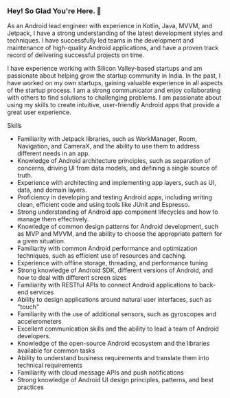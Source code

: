 ### Hey! So Glad You're Here. 👋

As an Android lead engineer with experience in Kotlin, Java, MVVM, and Jetpack, I have a strong understanding of the latest development styles and techniques. I have successfully led teams in the development and maintenance of high-quality Android applications, and have a proven track record of delivering successful projects on time. 

I have experience working with Silicon Valley-based startups and am passionate about helping grow the startup community in India. In the past, I have worked on my own startups, gaining valuable experience in all aspects of the startup process. I am a strong communicator and enjoy collaborating with others to find solutions to challenging problems. I am passionate about using my skills to create intuitive, user-friendly Android apps that provide a great user experience.

Skills
- Familiarity with Jetpack libraries, such as WorkManager, Room, Navigation, and CameraX, and the ability to use them to address different needs in an app.
- Knowledge of Android architecture principles, such as separation of concerns, driving UI from data models, and defining a single source of truth.
- Experience with architecting and implementing app layers, such as UI, data, and domain layers.
- Proficiency in developing and testing Android apps, including writing clean, efficient code and using tools like JUnit and Espresso.
- Strong understanding of Android app component lifecycles and how to manage them effectively.
- Knowledge of common design patterns for Android development, such as MVP and MVVM, and the ability to choose the appropriate pattern for a given situation.
- Familiarity with common Android performance and optimization techniques, such as efficient use of resources and caching.
- Experience with offline storage, threading, and performance tuning
- Strong knowledge of Android SDK, different versions of Android, and how to deal with different screen sizes
- Familiarity with RESTful APIs to connect Android applications to back-end services
- Ability to design applications around natural user interfaces, such as "touch"
- Familiarity with the use of additional sensors, such as gyroscopes and accelerometers
- Excellent communication skills and the ability to lead a team of Android developers.
- Knowledge of the open-source Android ecosystem and the libraries available for common tasks
- Ability to understand business requirements and translate them into technical requirements
- Familiarity with cloud message APIs and push notifications
- Strong knowledge of Android UI design principles, patterns, and best practices

